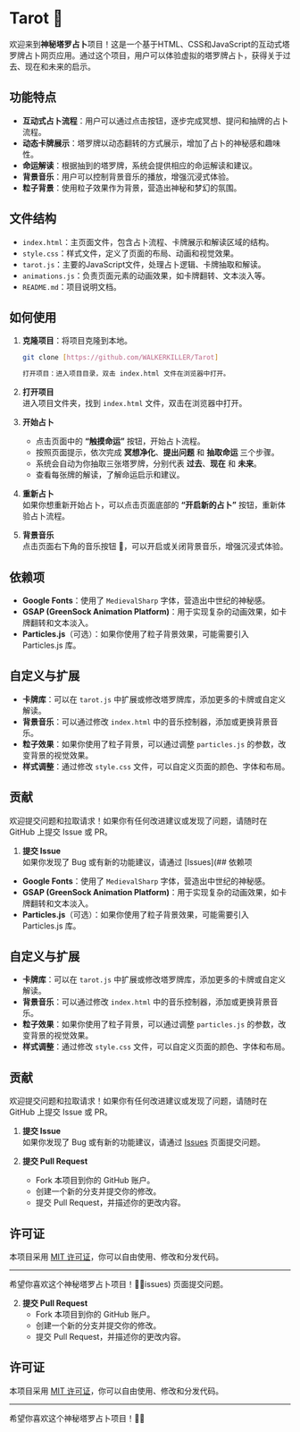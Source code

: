 # Tarot 🔮
欢迎来到**神秘塔罗占卜**项目！这是一个基于HTML、CSS和JavaScript的互动式塔罗牌占卜网页应用。通过这个项目，用户可以体验虚拟的塔罗牌占卜，获得关于过去、现在和未来的启示。

## 功能特点

- **互动式占卜流程**：用户可以通过点击按钮，逐步完成冥想、提问和抽牌的占卜流程。
- **动态卡牌展示**：塔罗牌以动态翻转的方式展示，增加了占卜的神秘感和趣味性。
- **命运解读**：根据抽到的塔罗牌，系统会提供相应的命运解读和建议。
- **背景音乐**：用户可以控制背景音乐的播放，增强沉浸式体验。
- **粒子背景**：使用粒子效果作为背景，营造出神秘和梦幻的氛围。

## 文件结构

- `index.html`：主页面文件，包含占卜流程、卡牌展示和解读区域的结构。
- `style.css`：样式文件，定义了页面的布局、动画和视觉效果。
- `tarot.js`：主要的JavaScript文件，处理占卜逻辑、卡牌抽取和解读。
- `animations.js`：负责页面元素的动画效果，如卡牌翻转、文本淡入等。
- `README.md`：项目说明文档。

## 如何使用

1. **克隆项目**：将项目克隆到本地。
   ```bash
   git clone [https://github.com/WALKERKILLER/Tarot]

   打开项目：进入项目目录，双击 index.html 文件在浏览器中打开。

2. **打开项目**  
   进入项目文件夹，找到 `index.html` 文件，双击在浏览器中打开。

3. **开始占卜**  
   - 点击页面中的 **“触摸命运”** 按钮，开始占卜流程。
   - 按照页面提示，依次完成 **冥想净化**、**提出问题** 和 **抽取命运** 三个步骤。
   - 系统会自动为你抽取三张塔罗牌，分别代表 **过去**、**现在** 和 **未来**。
   - 查看每张牌的解读，了解命运启示和建议。

4. **重新占卜**  
   如果你想重新开始占卜，可以点击页面底部的 **“开启新的占卜”** 按钮，重新体验占卜流程。

5. **背景音乐**  
   点击页面右下角的音乐按钮 **🎵**，可以开启或关闭背景音乐，增强沉浸式体验。

## 依赖项

- **Google Fonts**：使用了 `MedievalSharp` 字体，营造出中世纪的神秘感。
- **GSAP (GreenSock Animation Platform)**：用于实现复杂的动画效果，如卡牌翻转和文本淡入。
- **Particles.js**（可选）：如果你使用了粒子背景效果，可能需要引入 Particles.js 库。

## 自定义与扩展

- **卡牌库**：可以在 `tarot.js` 中扩展或修改塔罗牌库，添加更多的卡牌或自定义解读。
- **背景音乐**：可以通过修改 `index.html` 中的音乐控制器，添加或更换背景音乐。
- **粒子效果**：如果你使用了粒子背景，可以通过调整 `particles.js` 的参数，改变背景的视觉效果。
- **样式调整**：通过修改 `style.css` 文件，可以自定义页面的颜色、字体和布局。

## 贡献

欢迎提交问题和拉取请求！如果你有任何改进建议或发现了问题，请随时在 GitHub 上提交 Issue 或 PR。

1. **提交 Issue**  
   如果你发现了 Bug 或有新的功能建议，请通过 [Issues](## 依赖项

- **Google Fonts**：使用了 `MedievalSharp` 字体，营造出中世纪的神秘感。
- **GSAP (GreenSock Animation Platform)**：用于实现复杂的动画效果，如卡牌翻转和文本淡入。
- **Particles.js**（可选）：如果你使用了粒子背景效果，可能需要引入 Particles.js 库。

## 自定义与扩展

- **卡牌库**：可以在 `tarot.js` 中扩展或修改塔罗牌库，添加更多的卡牌或自定义解读。
- **背景音乐**：可以通过修改 `index.html` 中的音乐控制器，添加或更换背景音乐。
- **粒子效果**：如果你使用了粒子背景，可以通过调整 `particles.js` 的参数，改变背景的视觉效果。
- **样式调整**：通过修改 `style.css` 文件，可以自定义页面的颜色、字体和布局。

## 贡献

欢迎提交问题和拉取请求！如果你有任何改进建议或发现了问题，请随时在 GitHub 上提交 Issue 或 PR。

1. **提交 Issue**  
   如果你发现了 Bug 或有新的功能建议，请通过 [Issues](https://github.com/WALKERKILLER/Tarot/issues) 页面提交问题。

2. **提交 Pull Request**  
   - Fork 本项目到你的 GitHub 账户。
   - 创建一个新的分支并提交你的修改。
   - 提交 Pull Request，并描述你的更改内容。

## 许可证

本项目采用 [MIT 许可证](LICENSE)，你可以自由使用、修改和分发代码。

---

希望你喜欢这个神秘塔罗占卜项目！🔮✨issues) 页面提交问题。

2. **提交 Pull Request**  
   - Fork 本项目到你的 GitHub 账户。
   - 创建一个新的分支并提交你的修改。
   - 提交 Pull Request，并描述你的更改内容。

## 许可证

本项目采用 [MIT 许可证](LICENSE)，你可以自由使用、修改和分发代码。

---

希望你喜欢这个神秘塔罗占卜项目！🔮✨
